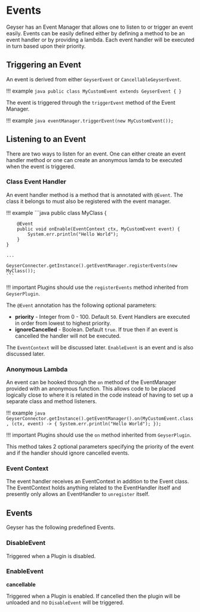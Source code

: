 # Events

Geyser has an Event Manager that allows one to listen to or trigger an event easily. Events can be easily defined
either by defining a method to be an event handler or by providing a lambda.  Each event handler will be executed
in turn based upon their priority.

## Triggering an Event

An event is derived from either `GeyserEvent` or `CancellableGeyserEvent`.

!!! example
    ```java
    public class MyCustomEvent extends GeyserEvent {
    }
    ```

The event is triggered through the `triggerEvent` method of the Event Manager.  

!!! example
    ```java
    eventManager.triggerEvent(new MyCustomEvent());
    ```

## Listening to an Event

There are two ways to listen for an event. One can either create an event handler method or one can create an anonymous
lamda to be executed when the event is triggered.


### Class Event Handler

An event handler method is a method that is annotated with `@Event`. The class it belongs to must also be registered
with the event manager.

!!! example
    ```java
    public class MyClass {

        @Event
        public void onEnable(EventContext ctx, MyCustomEvent event) {
            System.err.println("Hello World");
        }
    }
    
    ...
    
    GeyserConnecter.getInstance().getEventManager.registerEvents(new MyClass());
    ```

!!! important
    Plugins should use the `registerEvents` method inherited from `GeyserPlugin`.

The `@Event` annotation has the following optional parameters:

* **priority** - Integer from 0 - 100. Default `50`. Event Handlers are executed in order from lowest to highest priority.
* **ignoreCancelled** - Boolean. Default `true`. If true then if an event is cancelled the handler will not be executed.

The `EventContext` will be discussed later. `EnableEvent` is an event and is also discussed later.

### Anonymous Lambda

An event can be hooked through the `on` method of the EventManager provided with an anonymous function. This allows
code to be placed logically close to where it is related in the code instead of having to set up a separate class and
method listeners.

!!! example
    ```java
    GeyserConnector.getInstance().getEventManager().on(MyCustomEvent.class, (ctx, event) -> {
        System.err.println("Hello World");
    });
    ```

!!! important
    Plugins should use the `on` method inherited from `GeyserPlugin`.
    
This method takes 2 optional parameters specifying the priority of the event and if the handler should ignore cancelled events.


### Event Context

The event handler receives an EventContext in addition to the Event class. The EventContext holds anything related to the
EventHandler itself and presently only allows an EventHandler to `unregister` itself.


## Events

Geyser has the following predefined Events.

### DisableEvent

Triggered when a Plugin is disabled.

### EnableEvent
**cancellable**

Triggered when a Plugin is enabled. If cancelled then the plugin will be unloaded and no `DisableEvent` will be triggered.


